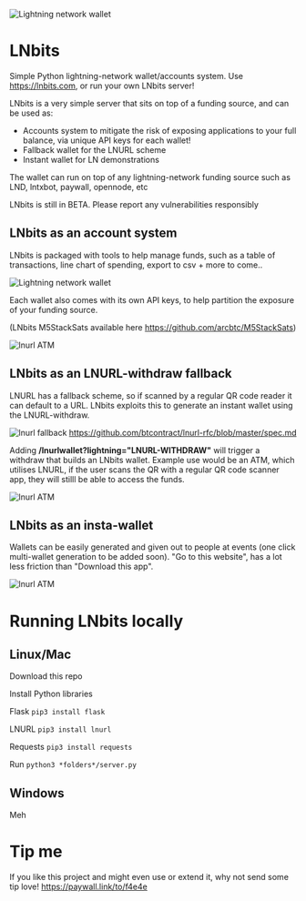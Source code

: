 
![Lightning network wallet](https://i.imgur.com/arUWZbH.png)
# LNbits
Simple Python lightning-network wallet/accounts system. Use https://lnbits.com, or run your own LNbits server!

LNbits is a very simple server that sits on top of a funding source, and can be used as: 
* Accounts system to mitigate the risk of exposing applications to your full balance, via unique API keys for each wallet!
* Fallback wallet for the LNURL scheme
* Instant wallet for LN demonstrations 

The wallet can run on top of any lightning-network funding source such as LND, lntxbot, paywall, opennode, etc

LNbits is still in BETA. Please report any vulnerabilities responsibly
## LNbits as an account system
LNbits is packaged with tools to help manage funds, such as a table of transactions, line chart of spending, export to csv + more to come..


![Lightning network wallet](https://i.imgur.com/Sd4ri3T.png)

Each wallet also comes with its own API keys, to help partition the exposure of your funding source. 

(LNbits M5StackSats available here https://github.com/arcbtc/M5StackSats) 

![lnurl ATM](https://i.imgur.com/ABruzAn.png)

## LNbits as an LNURL-withdraw fallback
LNURL has a fallback scheme, so if scanned by a regular QR code reader it can default to a URL. LNbits exploits this to generate an instant wallet using the LNURL-withdraw.

![lnurl fallback](https://i.imgur.com/CPBKHIv.png)
https://github.com/btcontract/lnurl-rfc/blob/master/spec.md

Adding **/lnurlwallet?lightning="LNURL-WITHDRAW"** will trigger a withdraw that builds an LNbits wallet. 
Example use would be an ATM, which utilises LNURL, if the user scans the QR with a regular QR code scanner app, they will stilll be able to access the funds.

![lnurl ATM](https://i.imgur.com/Gi6bn3L.jpg)

## LNbits as an insta-wallet
Wallets can be easily generated and given out to people at events (one click multi-wallet generation to be added soon).
"Go to this  website", has a lot less friction than "Download this app".

![lnurl ATM](https://i.imgur.com/SF5KoIe.png)

# Running LNbits locally

## Linux/Mac
Download this repo

Install Python libraries

Flask 
`pip3 install flask`

LNURL
`pip3 install lnurl`

Requests
`pip3 install requests`

Run
`python3 *folders*/server.py`

## Windows
Meh

# Tip me
If you like this project and might even use or extend it, why not send some tip love!
https://paywall.link/to/f4e4e
